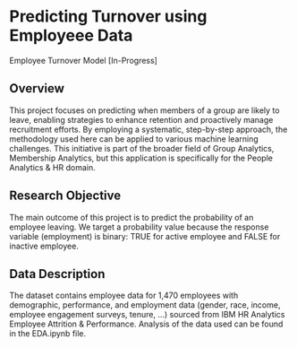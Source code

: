 # Predicting Turnover using Employeee Data
Employee Turnover Model [In-Progress]

## Overview
This project focuses on predicting when members of a group are likely to leave, enabling strategies to enhance retention and proactively manage recruitment efforts. By employing a systematic, step-by-step approach, the methodology used here can be applied to various machine learning challenges. This initiative is part of the broader field of Group Analytics, Membership Analytics, but this application is specifically for the People Analytics & HR domain.

## Research Objective
The main outcome of this project is to predict the probability of an employee leaving. We target a probability value because the response variable (employment) is binary: TRUE for active employee and FALSE for inactive employee.

## Data Description
The dataset contains employee data for 1,470 employees with demographic, performance, and employment data (gender, race, income, employee engagement surveys, tenure, ...) sourced from IBM HR Analytics Employee Attrition & Performance. Analysis of the data used can be found in the EDA.ipynb file.
